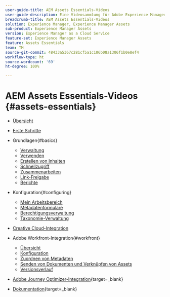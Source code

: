```yaml
---
user-guide-title: AEM Assets Essentials-Videos
user-guide-description: Eine Videosammlung für Adobe Experience Manager Assets Essentials.
breadcrumb-title: AEM Assets Essentials-Videos
solution: Experience Manager, Experience Manager Assets
sub-product: Experience Manager Assets
version: Experience Manager as a Cloud Service
feature-set: Experience Manager Assets
feature: Assets Essentials
team: TM
source-git-commit: 48433a5367c281cf5a1c106b08a1306f1b0e8ef4
workflow-type: ht
source-wordcount: '69'
ht-degree: 100%

---
```



# AEM Assets Essentials-Videos {#assets-essentials}

+ [Übersicht](overview.md)

+ [Erste Schritte](./getting-started.md)

+ Grundlagen{#basics}
   + [Verwaltung](basics/managing.md)
   + [Verwenden](basics/using.md)
   + [Erstellen von Inhalten](basics/creating.md)
   + [Schnellzugriff](basics/quick-access.md)
   + [Zusammenarbeiten](basics/collaborating.md)
   + [Link-Freigabe](basics/link-sharing.md)
   + [Berichte](basics/reports.md)
+ Konfiguration{#configuring}
   + [Mein Arbeitsbereich](configuring/my-workspace.md)
   + [Metadatenformulare](configuring/metadata-forms.md)
   + [Berechtigungsverwaltung](configuring/permissions-management.md)
   + [Taxonomie-Verwaltung](configuring/taxonomy-management.md)

+ [Creative Cloud-Integration](integrations/creative-cloud.md)

+ Adobe Workfront-Integration{#workfront}
   + [Übersicht](./integrations/workfront/overview.md)
   + [Konfiguration](./integrations/workfront/configure.md)
   + [Zuordnen von Metadaten](./integrations/workfront/map-metadata.md)
   + [Senden von Dokumenten und Verknüpfen von Assets](./integrations/workfront/link-send.md)
   + [Versionsverlauf](./integrations/workfront/versions.md)

+ [Adobe Journey Optimizer-Integration](https://experienceleague.adobe.com/docs/journey-optimizer-learn/tutorials/create-messages/create-email-content-with-the-message-editor.html?lang=de){target=_blank}

+ [Dokumentation](https://experienceleague.adobe.com/docs/experience-manager-assets-essentials/help/introduction.html?lang=de){target=_blank}
